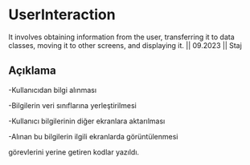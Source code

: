 # UserInteraction
It involves obtaining information from the user, transferring it to data classes, moving it to other screens, and displaying it. || 09.2023 || Staj

## Açıklama

-Kullanıcıdan bilgi alınması

-Bilgilerin veri sınıflarına yerleştirilmesi

-Kullanıcı bilgilerinin diğer ekranlara aktarılması

-Alınan bu bilgilerin ilgili ekranlarda görüntülenmesi

görevlerini yerine getiren kodlar yazıldı.

    
